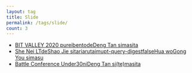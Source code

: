 ```yaml
---
layout: tag
title: Slide
permalink: /tags/slide/
count: 3
---
```


- [BIT VALLEY 2020 pureibentodeDeng Tan simasita](https://genkami.github.io/2020/08/05/01-bit-valley-pre.html)
- [She Nei LTdeShao Jie sitariarutaimupt-query-digestfalseHua woGong You simasu](https://genkami.github.io/2019/11/26/01-fluent-plugin-query-fingerprint.html)
- [Battle Conference Under30niDeng Tan si(te)masita](https://genkami.github.io/2019/07/06/01-battle-conference.html)
